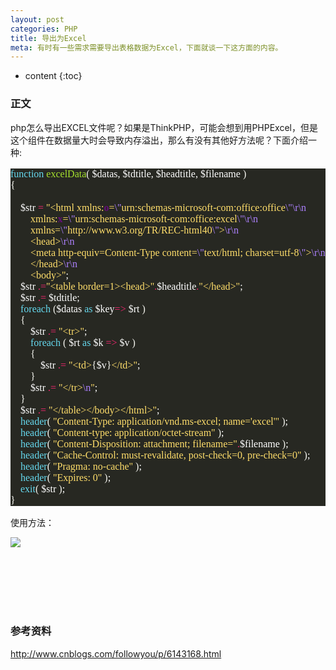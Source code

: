 ```yaml
---
layout: post
categories: PHP
title: 导出为Excel
meta: 有时有一些需求需要导出表格数据为Excel，下面就谈一下这方面的内容。
---
```

* content
{:toc}

### 正文

php怎么导出EXCEL文件呢？如果是ThinkPHP，可能会想到用PHPExcel，但是这个组件在数据量大时会导致内存溢出，那么有没有其他好方法呢？下面介绍一种:

<pre style="background-color:#272822;color:#f8f8f2;font-family:'Source Code Pro';font-size:12.0pt;"><span style="color:#66d9ef;">function </span><span style="color:#a6e22e;">excelData</span>( <span style="color:#ffffff;">$datas, $tdtitle, $headtitle, $filename </span>)<br>{<br>
    <span style="color:#ffffff;">$str </span><span style="color:#f72671;">= </span><span style="color:#ffde6b;">"&lt;html xmlns:</span><span style="color:#660e7a;font-weight:bold;">o</span><span style="color:#ffde6b;">=</span><span style="color:#ae81ff;">\"</span><span style="color:#ffde6b;">urn:schemas-microsoft-com:office:office</span><span style="color:#ae81ff;">\"\r\n</span><span style="color:#ffde6b;"><br></span><span style="color:#ffde6b;"> &nbsp; &nbsp; &nbsp; &nbsp;xmlns:</span><span style="color:#660e7a;font-weight:bold;">x</span><span style="color:#ffde6b;">=</span><span style="color:#ae81ff;">\"</span><span style="color:#ffde6b;">urn:schemas-microsoft-com:office:excel</span><span style="color:#ae81ff;">\"\r\n</span><span style="color:#ffde6b;"><br></span><span style="color:#ffde6b;"> &nbsp; &nbsp; &nbsp; &nbsp;xmlns=</span><span style="color:#ae81ff;">\"</span><span style="color:#ffde6b;">http://www.w3.org/TR/REC-html40</span><span style="color:#ae81ff;">\"</span><span style="color:#ffde6b;">&gt;</span><span style="color:#ae81ff;">\r\n</span><span style="color:#ffde6b;"><br></span><span style="color:#ffde6b;"> &nbsp; &nbsp; &nbsp; &nbsp;&lt;head&gt;</span><span style="color:#ae81ff;">\r\n</span><span style="color:#ffde6b;"><br></span><span style="color:#ffde6b;"> &nbsp; &nbsp; &nbsp; &nbsp;&lt;meta http-equiv=Content-Type content=</span><span style="color:#ae81ff;">\"</span><span style="color:#ffde6b;">text/html; charset=utf-8</span><span style="color:#ae81ff;">\"</span><span style="color:#ffde6b;">&gt;</span><span style="color:#ae81ff;">\r\n</span><span style="color:#ffde6b;"><br></span><span style="color:#ffde6b;"> &nbsp; &nbsp; &nbsp; &nbsp;&lt;/head&gt;</span><span style="color:#ae81ff;">\r\n</span><span style="color:#ffde6b;"><br></span><span style="color:#ffde6b;"> &nbsp; &nbsp; &nbsp; &nbsp;&lt;body&gt;"</span><span style="color:#ffffff;">;<br></span><span style="color:#ffffff;"> &nbsp; &nbsp;$str </span><span style="color:#f72671;">.=</span><span style="color:#ffde6b;">"&lt;table border=1&gt;&lt;head&gt;"</span><span style="color:#f72671;">.</span><span style="color:#ffffff;">$headtitle</span><span style="color:#f72671;">.</span><span style="color:#ffde6b;">"&lt;/head&gt;"</span><span style="color:#ffffff;">;<br></span><span style="color:#ffffff;"> &nbsp; &nbsp;$str </span><span style="color:#f72671;">.= </span><span style="color:#ffffff;">$tdtitle;<br></span><span style="color:#ffffff;"> &nbsp; &nbsp;</span><span style="color:#66d9ef;">foreach </span>(<span style="color:#ffffff;">$datas </span><span style="color:#66d9ef;">as </span><span style="color:#ffffff;">$key</span><span style="color:#f72671;">=&gt; </span><span style="color:#ffffff;">$rt </span>)<br>    {<br>        <span style="color:#ffffff;">$str </span><span style="color:#f72671;">.= </span><span style="color:#ffde6b;">"&lt;tr&gt;"</span><span style="color:#ffffff;">;<br></span><span style="color:#ffffff;"> &nbsp; &nbsp; &nbsp; &nbsp;</span><span style="color:#66d9ef;">foreach </span>( <span style="color:#ffffff;">$rt </span><span style="color:#66d9ef;">as </span><span style="color:#ffffff;">$k </span><span style="color:#f72671;">=&gt; </span><span style="color:#ffffff;">$v </span>)<br>        {<br>            <span style="color:#ffffff;">$str </span><span style="color:#f72671;">.= </span><span style="color:#ffde6b;">"&lt;td&gt;</span>{<span style="color:#ffffff;">$v</span>}<span style="color:#ffde6b;">&lt;/td&gt;"</span><span style="color:#ffffff;">;<br></span><span style="color:#ffffff;"> &nbsp; &nbsp; &nbsp; &nbsp;</span>}<br>        <span style="color:#ffffff;">$str </span><span style="color:#f72671;">.= </span><span style="color:#ffde6b;">"&lt;/tr&gt;</span><span style="color:#ae81ff;">\n</span><span style="color:#ffde6b;">"</span><span style="color:#ffffff;">;<br></span><span style="color:#ffffff;"> &nbsp; &nbsp;</span>}<br>    <span style="color:#ffffff;">$str </span><span style="color:#f72671;">.= </span><span style="color:#ffde6b;">"&lt;/table&gt;&lt;/body&gt;&lt;/html&gt;"</span><span style="color:#ffffff;">;<br></span><span style="color:#ffffff;"> &nbsp; &nbsp;</span><span style="color:#66d9ef;">header</span>( <span style="color:#ffde6b;">"Content-Type: application/vnd.ms-excel; name='excel'" </span>)<span style="color:#ffffff;">;<br></span><span style="color:#ffffff;"> &nbsp; &nbsp;</span><span style="color:#66d9ef;">header</span>( <span style="color:#ffde6b;">"Content-type: application/octet-stream" </span>)<span style="color:#ffffff;">;<br></span><span style="color:#ffffff;"> &nbsp; &nbsp;</span><span style="color:#66d9ef;">header</span>( <span style="color:#ffde6b;">"Content-Disposition: attachment; filename="</span><span style="color:#f72671;">.</span><span style="color:#ffffff;">$filename </span>)<span style="color:#ffffff;">;<br></span><span style="color:#ffffff;"> &nbsp; &nbsp;</span><span style="color:#66d9ef;">header</span>( <span style="color:#ffde6b;">"Cache-Control: must-revalidate, post-check=0, pre-check=0" </span>)<span style="color:#ffffff;">;<br></span><span style="color:#ffffff;"> &nbsp; &nbsp;</span><span style="color:#66d9ef;">header</span>( <span style="color:#ffde6b;">"Pragma: no-cache" </span>)<span style="color:#ffffff;">;<br></span><span style="color:#ffffff;"> &nbsp; &nbsp;</span><span style="color:#66d9ef;">header</span>( <span style="color:#ffde6b;">"Expires: 0" </span>)<span style="color:#ffffff;">;<br></span><span style="color:#ffffff;"> &nbsp; &nbsp;</span><span style="color:#66d9ef;">exit</span>( <span style="color:#ffffff;">$str </span>)<span style="color:#ffffff;">;<br></span>}</pre>

使用方法：

![]({{site.baseurl}}/images/20190901/20190901005029.jpeg)


<br><br><br><br><br>
### 参考资料

<http://www.cnblogs.com/followyou/p/6143168.html>

